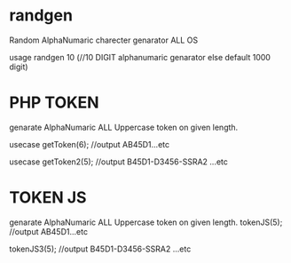 # randgen
Random AlphaNumaric charecter genarator ALL OS


usage randgen 10 (//10 DIGIT alphanumaric genarator else default 1000 digit)


# PHP TOKEN
genarate AlphaNumaric ALL Uppercase token on given length.

usecase getToken(6); //output AB45D1...etc

usecase getToken2(5); //output B45D1-D3456-SSRA2 ...etc


# TOKEN JS
genarate AlphaNumaric ALL Uppercase token on given length.
tokenJS(5); //output AB45D1...etc

tokenJS3(5); //output B45D1-D3456-SSRA2 ...etc
